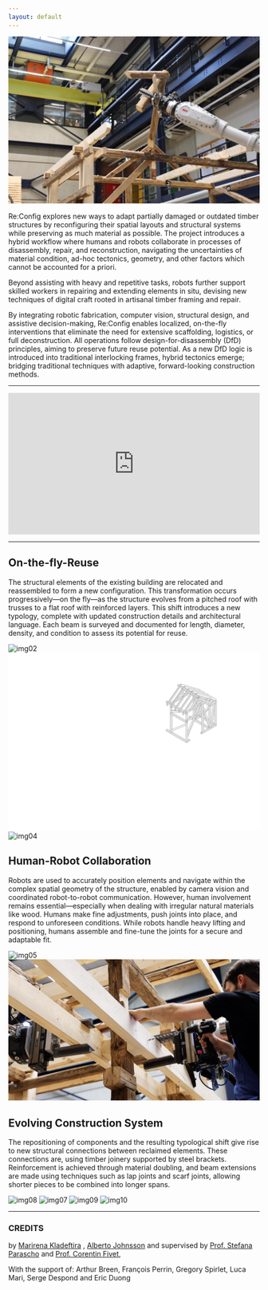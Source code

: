 ```yaml
---
layout: default
---
```


![img01](/assets/img/fig1.jpeg)

Re:Config explores new ways to adapt partially damaged or outdated timber structures by reconfiguring their spatial layouts and structural systems while preserving as much material as possible. The project introduces a hybrid workflow where humans and robots collaborate in processes of disassembly, repair, and reconstruction, navigating the uncertainties of material condition, ad-hoc tectonics, geometry, and other factors which cannot be accounted for a priori.

Beyond assisting with heavy and repetitive tasks, robots further support skilled workers in repairing and extending elements in situ, devising new techniques of digital craft rooted in artisanal timber framing and repair.

By integrating robotic fabrication, computer vision, structural design, and assistive decision-making, Re:Config enables localized, on-the-fly interventions that eliminate the need for extensive scaffolding, logistics, or full deconstruction. All operations follow design-for-disassembly (DfD) principles, aiming to preserve future reuse potential. As a new DfD logic is introduced into traditional interlocking frames, hybrid tectonics emerge; bridging traditional techniques with adaptive, forward-looking construction methods.

--------------

<div class="video-container">
<iframe src="https://drive.google.com/file/d/1I34bRyQ7Coz0t-fO3IoDyIQRlJhD00D4/preview"
        allow="autoplay" allowfullscreen>
</iframe>
</div>

<style>
.video-container {
    position: relative;
    width: 100%;
    padding-bottom: 56.25%; /* 16:9 Aspect Ratio */
    height: 0;
    overflow: hidden;
}

.video-container iframe {
    position: absolute;
    top: 0;
    left: 0;
    width: 100%;
    height: 100%;
    border: 0;
}
</style>

--------------

## On-the-fly-Reuse

The structural elements of the existing building are relocated and reassembled to form a new configuration. This transformation occurs progressively—on the fly—as the structure evolves from a pitched roof with trusses to a flat roof with reinforced layers. This shift introduces a new typology, complete with updated construction details and architectural language. Each beam is surveyed and documented for length, diameter, density, and condition to assess its potential for reuse.

![img02](/assets/img/image_2.jpg)
![img03](/assets/img/image_3.gif)
![img04](/assets/img/image_4.jpg)

## Human-Robot Collaboration

Robots are used to accurately position elements and navigate within the complex spatial geometry of the structure, enabled by camera vision and coordinated robot-to-robot communication. However, human involvement remains essential—especially when dealing with irregular natural materials like wood. Humans make fine adjustments, push joints into place, and respond to unforeseen conditions. While robots handle heavy lifting and positioning, humans assemble and fine-tune the joints for a secure and adaptable fit.

![img05](/assets/img/image_9_b.jpg)
![img06](/assets/img/image_5.jpg)

## Evolving Construction System

The repositioning of components and the resulting typological shift give rise to new structural connections between reclaimed elements. These connections are, using timber joinery supported by steel brackets. Reinforcement is achieved through material doubling, and beam extensions are made using techniques such as lap joints and scarf joints, allowing shorter pieces to be combined into longer spans.

![img08](/assets/img/image_12.JPG)
![img07](/assets/img/image_10.jpg)
![img09](/assets/img/image_15.jpg)
![img10](/assets/img/image_16.JPG)

--------------

### CREDITS

by [Marirena Kladeftira](https://aap.cornell.edu/people/marirena-kladeftira) , [Alberto Johnsson](https://ch.linkedin.com/in/alberto-johnsson) and supervised by [Prof. Stefana Parascho](https://www.crclcrclcrcl.org) and [Prof. Corentin Fivet](https://www.epfl.ch/labs/sxl/),

With the support of: Arthur Breen, François Perrin, Gregory Spirlet, Luca Mari, Serge Despond and Eric Duong
